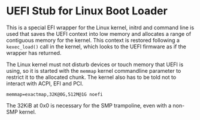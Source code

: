 # UEFI Stub for Linux Boot Loader

This is a special EFI wrapper for the Linux kernel, initrd and command line
is used that saves the UEFI context into low memory and allocates
a range of contiguous memory for the kernel.  This context
is restored following a `kexec_load()` call in the kernel, which
looks to the UEFI firmware as if the wrapper has returned.

The Linux kernel must not disturb devices or touch memory that
UEFI is using, so it is started with the `memmap` kernel commandline
parameter to restrict it to the allocated chunk.  The kernel also
has to be told not to interact with ACPI, EFI and PCI.

```
memmap=exactmap,32K@0G,512M@1G noefi
```

The 32KiB at 0x0 is necessary for the SMP trampoline, even with
a non-SMP kernel.


